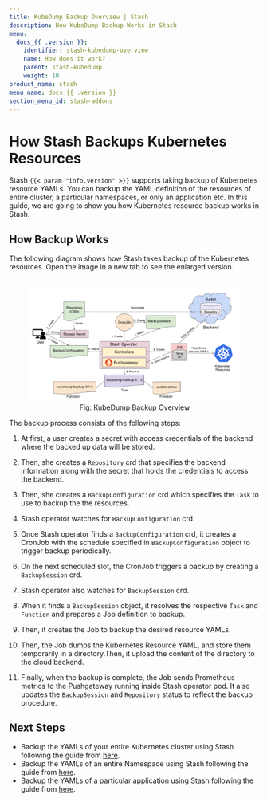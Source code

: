 ```yaml
---
title: KubeDump Backup Overview | Stash
description: How KubeDump Backup Works in Stash
menu:
  docs_{{ .version }}:
    identifier: stash-kubedump-overview
    name: How does it work?
    parent: stash-kubedump
    weight: 10
product_name: stash
menu_name: docs_{{ .version }}
section_menu_id: stash-addons
---
```


# How Stash Backups Kubernetes Resources

Stash `{{< param "info.version" >}}` supports taking backup of Kubernetes resource YAMLs. You can backup the YAML definition of the resources of entire cluster, a particular namespaces, or only an application etc. In this guide, we are going to show you how Kubernetes resource backup works in Stash.

## How Backup Works

The following diagram shows how Stash takes backup of the Kubernetes resources. Open the image in a new tab to see the enlarged version.

<figure align="center">
  <img alt="KubeDump Backup Overview" src="/docs/addons/kubedump/overview/images/kubedump-backup.svg">
  <figcaption align="center">Fig: KubeDump Backup Overview</figcaption>
</figure>

The backup process consists of the following steps:

1. At first, a user creates a secret with access credentials of the backend where the backed up data will be stored.

2. Then, she creates a `Repository` crd that specifies the backend information along with the secret that holds the credentials to access the backend.

3. Then, she creates a `BackupConfiguration` crd which specifies the `Task` to use to backup the the resources.

4. Stash operator watches for `BackupConfiguration` crd.

5. Once Stash operator finds a `BackupConfiguration` crd, it creates a CronJob with the schedule specified in `BackupConfiguration` object to trigger backup periodically.

6. On the next scheduled slot, the CronJob triggers a backup by creating a `BackupSession` crd.

7. Stash operator also watches for `BackupSession` crd.

8. When it finds a `BackupSession` object, it resolves the respective `Task` and `Function` and prepares a Job definition to backup.

9. Then, it creates the Job to backup the desired resource YAMLs.

10. Then, the Job dumps the Kubernetes Resource YAML, and store them temporarily in a directory.Then, it upload the content of the directory to the cloud backend.

11. Finally, when the backup is complete, the Job sends Prometheus metrics to the Pushgateway running inside Stash operator pod. It also updates the `BackupSession` and `Repository` status to reflect the backup procedure.

## Next Steps

- Backup the YAMLs of your entire Kubernetes cluster using Stash following the guide from [here](/docs/addons/kubedump/cluster/index.md).
- Backup the YAMLs of an entire Namespace using Stash following the guide from [here](/docs/addons/kubedump/namespace/index.md).
- Backup the YAMLs of a particular application using Stash following the guide from [here](/docs/addons/kubedump/application/index.md).
